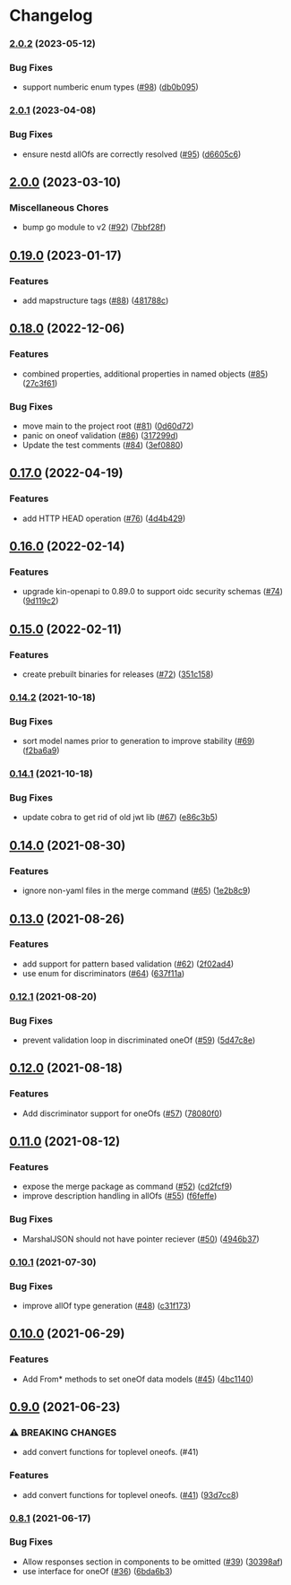 # Changelog

### [2.0.2](https://www.github.com/contiamo/openapi-generator-go/compare/v2.0.1...v2.0.2) (2023-05-12)


### Bug Fixes

* support numberic enum types ([#98](https://www.github.com/contiamo/openapi-generator-go/issues/98)) ([db0b095](https://www.github.com/contiamo/openapi-generator-go/commit/db0b09555467ad5dd9267f15b9bc00ff474b170b))

### [2.0.1](https://www.github.com/contiamo/openapi-generator-go/compare/v2.0.0...v2.0.1) (2023-04-08)


### Bug Fixes

* ensure nestd allOfs are correctly resolved ([#95](https://www.github.com/contiamo/openapi-generator-go/issues/95)) ([d6605c6](https://www.github.com/contiamo/openapi-generator-go/commit/d6605c6a59c72979cd1c850e444610fcb4f5c8f2))

## [2.0.0](https://www.github.com/contiamo/openapi-generator-go/compare/v0.19.0...v2.0.0) (2023-03-10)


### Miscellaneous Chores

* bump go module to v2 ([#92](https://www.github.com/contiamo/openapi-generator-go/issues/92)) ([7bbf28f](https://www.github.com/contiamo/openapi-generator-go/commit/7bbf28fc24d28c3674ea2255631464e80329735e))

## [0.19.0](https://www.github.com/contiamo/openapi-generator-go/compare/v0.18.0...v0.19.0) (2023-01-17)


### Features

* add mapstructure tags ([#88](https://www.github.com/contiamo/openapi-generator-go/issues/88)) ([481788c](https://www.github.com/contiamo/openapi-generator-go/commit/481788c3e6412dd710b66858bd3612bdeea1dfe9))

## [0.18.0](https://www.github.com/contiamo/openapi-generator-go/compare/v0.17.0...v0.18.0) (2022-12-06)


### Features

* combined properties, additional properties in named objects ([#85](https://www.github.com/contiamo/openapi-generator-go/issues/85)) ([27c3f61](https://www.github.com/contiamo/openapi-generator-go/commit/27c3f61a449e0d720f72959e45fc8687fb8f4fb4))


### Bug Fixes

* move main to the project root ([#81](https://www.github.com/contiamo/openapi-generator-go/issues/81)) ([0d60d72](https://www.github.com/contiamo/openapi-generator-go/commit/0d60d72ef9e3105413fba06669773b9858bd9025))
* panic on oneof validation ([#86](https://www.github.com/contiamo/openapi-generator-go/issues/86)) ([317299d](https://www.github.com/contiamo/openapi-generator-go/commit/317299d3b2d7adb387c052224070fbe17be0ad84))
* Update the test comments ([#84](https://www.github.com/contiamo/openapi-generator-go/issues/84)) ([3ef0880](https://www.github.com/contiamo/openapi-generator-go/commit/3ef08804f9b356eaec81b2168d160ea50c3e1d7b))

## [0.17.0](https://www.github.com/contiamo/openapi-generator-go/compare/v0.16.0...v0.17.0) (2022-04-19)


### Features

* add HTTP HEAD operation ([#76](https://www.github.com/contiamo/openapi-generator-go/issues/76)) ([4d4b429](https://www.github.com/contiamo/openapi-generator-go/commit/4d4b429a8ca1682c024c91252b0a06231610da57))

## [0.16.0](https://www.github.com/contiamo/openapi-generator-go/compare/v0.15.0...v0.16.0) (2022-02-14)


### Features

* upgrade kin-openapi to 0.89.0 to support oidc security schemas ([#74](https://www.github.com/contiamo/openapi-generator-go/issues/74)) ([9d119c2](https://www.github.com/contiamo/openapi-generator-go/commit/9d119c2ebb1d8deefa2932d37f0bab314e77f5ef))

## [0.15.0](https://www.github.com/contiamo/openapi-generator-go/compare/v0.14.2...v0.15.0) (2022-02-11)


### Features

* create prebuilt binaries for releases ([#72](https://www.github.com/contiamo/openapi-generator-go/issues/72)) ([351c158](https://www.github.com/contiamo/openapi-generator-go/commit/351c15816630d09b966511939c69b050303b52fe))

### [0.14.2](https://www.github.com/contiamo/openapi-generator-go/compare/v0.14.1...v0.14.2) (2021-10-18)


### Bug Fixes

* sort model names prior to generation to improve stability ([#69](https://www.github.com/contiamo/openapi-generator-go/issues/69)) ([f2ba6a9](https://www.github.com/contiamo/openapi-generator-go/commit/f2ba6a93a56e213ea1354805972ad1231bee5708))

### [0.14.1](https://www.github.com/contiamo/openapi-generator-go/compare/v0.14.0...v0.14.1) (2021-10-18)


### Bug Fixes

* update cobra to get rid of old jwt lib ([#67](https://www.github.com/contiamo/openapi-generator-go/issues/67)) ([e86c3b5](https://www.github.com/contiamo/openapi-generator-go/commit/e86c3b522d4d01df948c6f8beb6a32e55184df7c))

## [0.14.0](https://www.github.com/contiamo/openapi-generator-go/compare/v0.13.0...v0.14.0) (2021-08-30)


### Features

* ignore non-yaml files in the merge command ([#65](https://www.github.com/contiamo/openapi-generator-go/issues/65)) ([1e2b8c9](https://www.github.com/contiamo/openapi-generator-go/commit/1e2b8c9456e79efbd92da5d581406c78f312014f))

## [0.13.0](https://www.github.com/contiamo/openapi-generator-go/compare/v0.12.1...v0.13.0) (2021-08-26)


### Features

* add support for pattern based validation ([#62](https://www.github.com/contiamo/openapi-generator-go/issues/62)) ([2f02ad4](https://www.github.com/contiamo/openapi-generator-go/commit/2f02ad457e539abb3e9bf15489cf2914bf6afe2e))
* use enum for discriminators ([#64](https://www.github.com/contiamo/openapi-generator-go/issues/64)) ([637f11a](https://www.github.com/contiamo/openapi-generator-go/commit/637f11a435c9286396ce857903eb21b8768af34f))

### [0.12.1](https://www.github.com/contiamo/openapi-generator-go/compare/v0.12.0...v0.12.1) (2021-08-20)


### Bug Fixes

* prevent validation loop in discriminated oneOf ([#59](https://www.github.com/contiamo/openapi-generator-go/issues/59)) ([5d47c8e](https://www.github.com/contiamo/openapi-generator-go/commit/5d47c8e9779797aa2357546bd7c87ba476b9216f))

## [0.12.0](https://www.github.com/contiamo/openapi-generator-go/compare/v0.11.0...v0.12.0) (2021-08-18)


### Features

* Add discriminator support for oneOfs ([#57](https://www.github.com/contiamo/openapi-generator-go/issues/57)) ([78080f0](https://www.github.com/contiamo/openapi-generator-go/commit/78080f097ffdaba8ecd8207f8d2e13e236493f2f))

## [0.11.0](https://www.github.com/contiamo/openapi-generator-go/compare/v0.10.1...v0.11.0) (2021-08-12)


### Features

* expose the merge package as command ([#52](https://www.github.com/contiamo/openapi-generator-go/issues/52)) ([cd2fcf9](https://www.github.com/contiamo/openapi-generator-go/commit/cd2fcf98ddb8ee39d659741f9866732e4c32ff69))
* improve description handling in allOfs ([#55](https://www.github.com/contiamo/openapi-generator-go/issues/55)) ([f6feffe](https://www.github.com/contiamo/openapi-generator-go/commit/f6feffe7cd47d292ab52ed14ef75331f67655aa6))


### Bug Fixes

* MarshalJSON should not have pointer reciever ([#50](https://www.github.com/contiamo/openapi-generator-go/issues/50)) ([4946b37](https://www.github.com/contiamo/openapi-generator-go/commit/4946b3735971663689344c77432e6aef18880b34))

### [0.10.1](https://www.github.com/contiamo/openapi-generator-go/compare/v0.10.0...v0.10.1) (2021-07-30)


### Bug Fixes

* improve allOf type generation ([#48](https://www.github.com/contiamo/openapi-generator-go/issues/48)) ([c31f173](https://www.github.com/contiamo/openapi-generator-go/commit/c31f1733f4dddcea02c1c6ca6a0ecdf74312b72e))

## [0.10.0](https://www.github.com/contiamo/openapi-generator-go/compare/v0.9.0...v0.10.0) (2021-06-29)


### Features

* Add From* methods to set oneOf data models ([#45](https://www.github.com/contiamo/openapi-generator-go/issues/45)) ([4bc1140](https://www.github.com/contiamo/openapi-generator-go/commit/4bc11402f23e615422f23e3f224779d0e250dad1))

## [0.9.0](https://www.github.com/contiamo/openapi-generator-go/compare/v0.8.1...v0.9.0) (2021-06-23)


### ⚠ BREAKING CHANGES

* add convert functions for toplevel oneofs. (#41)

### Features

* add convert functions for toplevel oneofs. ([#41](https://www.github.com/contiamo/openapi-generator-go/issues/41)) ([93d7cc8](https://www.github.com/contiamo/openapi-generator-go/commit/93d7cc8e4c66226352317be5ec33ee50f7580f6b))

### [0.8.1](https://www.github.com/contiamo/openapi-generator-go/compare/v0.8.0...v0.8.1) (2021-06-17)


### Bug Fixes

* Allow responses section in components to be omitted ([#39](https://www.github.com/contiamo/openapi-generator-go/issues/39)) ([30398af](https://www.github.com/contiamo/openapi-generator-go/commit/30398affd55074b774627deccb42b5db396a88aa))
* use interface for oneOf ([#36](https://www.github.com/contiamo/openapi-generator-go/issues/36)) ([6bda6b3](https://www.github.com/contiamo/openapi-generator-go/commit/6bda6b3930d42dece3ac1f29054950267dabba76))
